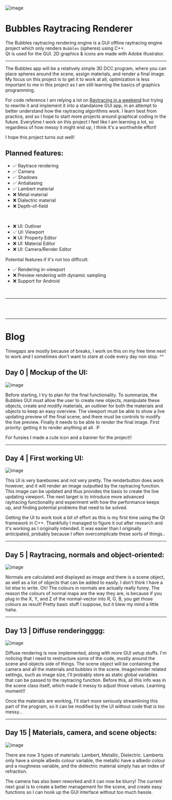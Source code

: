 ![image](https://github.com/MaxineCodes/Bubbles/blob/master/Bubbles/img/banner.png)

# Bubbles Raytracing Renderer
 
The Bubbles raytracing rendering engine is a GUI offline raytracing engine project which only renders `Bubbles` (spheres) using C++. <br/>
Qt is used for the GUI. 2D graphics & icons are made with Adobe Illustrator.

---

The Bubbles app will be a relatively simple 3D DCC program, where you can place spheres around the scene, assign materials, and render a final image. <br/>
My focus on this project is to get it to work at all, optimization is less important to me in this project as I am still learning the basics of graphics programming.

For code reference I am relying a lot on [Raytracing in a weekend](https://raytracing.github.io/) but trying to rewrite it and implement it into a standalone GUI app, in an attempt to better understand how the raytracing algorithms work. I learn best from practice, and so I hope to start more projects around graphical coding in the future. Everytime I work on this project I feel like I am learning a lot, so regardless of how messy it might end up, I think it's a worthwhile effort!

I hope this project turns out well!

## Planned features:

- ✅ Raytrace rendering
- ✅ Camera
- ✅ Shadows
- ✅ Antialiasing
- ✅ Lambert material
- ❌ Metal material
- ❌ Dialectric material
- ❌ Depth-of-field
<br/>

- ❌ UI: Outliner
- ✅ UI: Viewport
- ❌ UI: Property Editor
- ❌ UI: Material Editor
- ❌ UI: Camera/Render Editor

Potential features if it's not too difficult:

- ✅ Rendering in-viewport
- ❌ Preview rendering with dynamic sampling
- ❌ Support for Android
<br/>

---

<br/>
<br/>

---

# Blog

Timegaps are mostly because of breaks, I work on this on my free time next to work and I sometimes don't want to stare at code every day non stop. ^^

## Day 0 | Mockup of the UI:

![image](https://github.com/MaxineCodes/Bubbles/blob/master/Blog/UI_Mockup.png)

Before starting, I try to plan for the final functionality. To summarize, the Bubbles GUI must allow the user to create new objects, manipulate these objects, create and modify materials, an outliner for both the materials and objects to keep an easy overview. The viewport must be able to show a live updating preview of the final scene, and there must be controls to modify the live preview. Finally it needs to be able to render the final image. First priority: getting it to render anything at all. :P 

For funsies I made a cute icon and a banner for the project!! 

---

## Day 4 | First working UI:

![image](https://github.com/MaxineCodes/Bubbles/blob/master/Blog/first_ui.jpg)

This UI is very barebones and not very pretty. The renderbutton does work however, and it will render an image outputted by the raytracing function. This image can be updated and thus provides the basis to create the live updating viewport. The next target is to introduce more advanced raytracing functionality and experiment with how the performance keeps up, and finding potential problems that need to be solved.

Getting the UI to work took a bit of effort as this is my first time using the Qt framework in C++. Thankfully I managed to figure it out after research and it's working as I originally intended. It was easier than I originally anticipated, probably because I often overcomplicate these sorts of things..

---

## Day 5 | Raytracing, normals and object-oriented:

![image](https://github.com/MaxineCodes/Bubbles/blob/master/Blog/first_raytrace.jpg)

Normals are calculated and displayed as image and there is a scene object, as well as a list of objects that can be added to easily. I don't think I have a lot else to write. Oh! The colours in normals are actually really funny. The reason the colours of normal maps are the way they are, is because if you plug in the X, Y, and Z of the normal-vector into R, G, B, you get those colours as result! Pretty basic stuff I suppose, but it blew my mind a little haha.

---

## Day 13 | Diffuse renderingggg:

![image](https://github.com/MaxineCodes/Bubbles/blob/master/Blog/first_diffuse.jpg)

Diffuse rendering is now implemented, along with more GUI setup stuffs. I'm noticing that I need to restructure some of the code, mostly around the scene and objects side of things. The scene object will be containing the camera and all the materials and bubbles in the scene. Image/render related settings, such as image size, I'll probably store as static global variables that can be passed to the raytracing function. Before this, all this info was in the scene class itself, which made it messy to adjust those values. Learning moment!!

Once the materials are working, I'll start more seriously streamlining this part of the program, so it can be modified by the UI without code that is _too_ messy...

---

## Day 15 | Materials, camera, and scene objects:

![image](https://github.com/MaxineCodes/Bubbles/blob/master/Blog/materials.jpg)

There are now 3 types of materials: Lambert, Metallic, Dielectric. Lamberts only have a simple albedo colour variable, the metallic have a albedo colour and a roughness variable, and the dielectric material simply has an index of refraction.

The camera has also been reworked and it can now be blurry! The current next goal is to create a better management for the scene, and create easy functions so I can hook up the GUI interface without too much hassle.